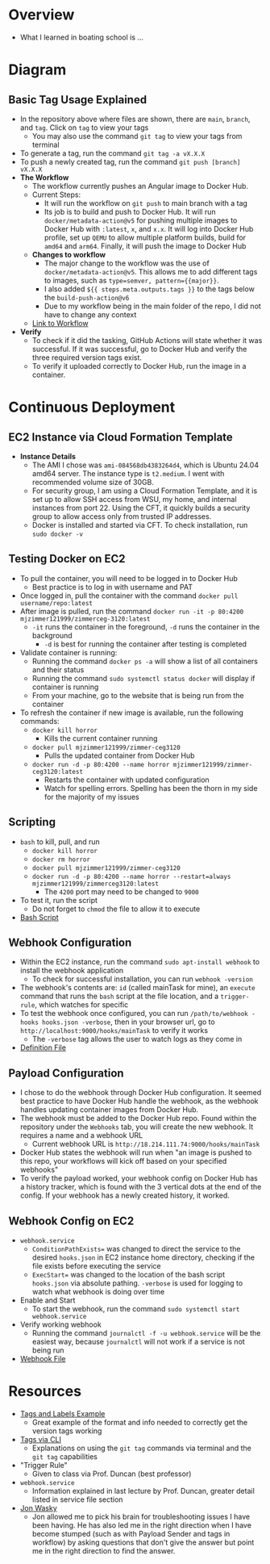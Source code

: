 # Overview
- What I learned in boating school is ...
# Diagram

## Basic Tag Usage Explained
- In the repository above where files are shown, there are `main`, `branch`, and `tag`. Click on `tag` to view your tags
  - You may also use the command `git tag` to view your tags from terminal
- To generate a tag, run the command `git tag -a vX.X.X`
- To push a newly created tag, run the command `git push [branch] vX.X.X`
- **The Workflow**
  - The workflow currently pushes an Angular image to Docker Hub.
  - Current Steps:
      - It will run the workflow on `git push` to main branch with a tag
      - Its job is to build and push to Docker Hub. It will run `docker/metadata-action@v5` for pushing multiple images to Docker Hub with `:latest`, `x`, and `x.x`. It will log into Docker Hub profile, set up `QEMU` to allow multiple platform builds, build for `amd64` and `arm64`. Finally, it will push the image to Docker Hub
  - **Changes to workflow**
      - The major change to the workflow was the use of `docker/metadata-action@v5`. This allows me to add different tags to images, such as `type=semver, pattern={{major}}`.
      - I also added `${{ steps.meta.outputs.tags }}` to the tags below the `build-push-action@v6`
      - Due to my workflow being in the main folder of the repo, I did not have to change any context
  - [Link to Workflow](https://github.com/WSU-kduncan/ceg3120-cicd-MikeZimmer1299/blob/main/.github/workflows/project4Workflow.yml)
- **Verify**
  - To check if it did the tasking, GitHub Actions will state whether it was successful. If it was successful, go to Docker Hub and verify the three required version tags exist.
  - To verify it uploaded correctly to Docker Hub, run the image in a container.
# Continuous Deployment
## EC2 Instance via Cloud Formation Template
- **Instance Details**
  - The AMI I chose was `ami-084568db4383264d4`, which is Ubuntu 24.04 amd64 server. The instance type is `t2.medium`. I went with recommended volume size of 30GB.
  - For security group, I am using a Cloud Formation Template, and it is set up to allow SSH access from WSU, my home, and internal instances from port 22. Using the CFT, it quickly builds a security group to allow access only from trusted IP addresses.
  - Docker is installed and started via CFT. To check installation, run `sudo docker -v`
## Testing Docker on EC2
- To pull the container, you will need to be logged in to Docker Hub
  - Best practice is to log in with username and PAT
- Once logged in, pull the container with the command `docker pull username/repo:latest`
- After image is pulled, run the command `docker run -it -p 80:4200 mjzimmer121999/zimmerceg-3120:latest`
  - `-it` runs the container in the foreground, `-d` runs the container in the background
    - `-d` is best for running the container after testing is completed
- Validate container is running:
  - Running the command `docker ps -a` will show a list of all containers and their status
  - Running the command `sudo systemctl status docker` will display if container is running
  - From your machine, go to the website that is being run from the container
- To refresh the container if new image is available, run the following commands:
  - `docker kill horror`
    - Kills the current container running
  - `docker pull mjzimmer121999/zimmer-ceg3120`
    - Pulls the updated container from Docker Hub
  - `docker run -d -p 80:4200 --name horror mjzimmer121999/zimmer-ceg3120:latest`
    - Restarts the container with updated configuration
    - Watch for spelling errors. Spelling has been the thorn in my side for the majority of my issues
## Scripting
- `bash` to kill, pull, and run
  - `docker kill horror`
  - `docker rm horror`
  - `docker pull mjzimmer121999/zimmer-ceg3120`
  - `docker run -d -p 80:4200 --name horror --restart=always mjzimmer121999/zimmerceg3120:latest`
    - The `4200` port may need to be changed to `9000`
- To test it, run the script
  - Do not forget to `chmod` the file to allow it to execute
- [Bash Script](https://github.com/WSU-kduncan/ceg3120-cicd-MikeZimmer1299/blob/main/Project5/deployment/refreshImage.sh)
## Webhook Configuration
- Within the EC2 instance, run the command `sudo apt-install webhook` to install the webhook application
  - To check for successful installation, you can run `webhook -version`
- The webhook's contents are: `id` (called mainTask for mine), an `execute` command that runs the `bash` script at the file location, and a `trigger-rule`, which watches for specific 
- To test the webhook once configured, you can run `/path/to/webhook -hooks hooks.json -verbose`, then in your browser url, go to `http://localhost:9000/hooks/mainTask` to verify it works
  - The `-verbose` tag allows the user to watch logs as they come in
- [Definition File](https://github.com/WSU-kduncan/ceg3120-cicd-MikeZimmer1299/blob/main/Project5/deployment/hooks.json)
## Payload Configuration
- I chose to do the webhook through Docker Hub configuration. It seemed best practice to have Docker Hub handle the webhook, as the webhook handles updating container images from Docker Hub.
- The webhook must be added to the Docker Hub repo. Found within the repository under the `Webhooks` tab, you will create the new webhook. It requires a name and a webhook URL
  - Current webhook URL is `http://18.214.111.74:9000/hooks/mainTask`
- Docker Hub states the webhook will run when "an image is pushed to this repo, your workflows will kick off based on your specified webhooks"
- To verify the payload worked, your webhook config on Docker Hub has a history tracker, which is found with the 3 vertical dots at the end of the config. If your webhook has a newly created history, it worked.
## Webhook Config on EC2
- `webhook.service`
  - `ConditionPathExists=` was changed to direct the service to the desired `hooks.json` in EC2 instance home directory, checking if the file exists before executing the service
  - `ExecStart=` was changed to the location of the bash script `hooks.json` via absolute pathing. `-verbose` is used for logging to watch what webhook is doing over time
- Enable and Start
  - To start the webhook, run the command `sudo systemctl start webhook.service`
- Verify working webhook
  - Running the command `journalctl -f -u webhook.service` will be the easiest way, because `journalctl` will not work if a service is not being run
- [Webhook File](https://github.com/WSU-kduncan/ceg3120-cicd-MikeZimmer1299/blob/main/Project5/deployment/webhook.service)
# Resources
- [Tags and Labels Example](https://docs.docker.com/build/ci/github-actions/manage-tags-labels/)
  - Great example of the format and info needed to correctly get the version tags working
- [Tags via CLI](https://git-scm.com/book/en/v2/Git-Basics-Tagging)
  - Explanations on using the `git tag` commands via terminal and the `git tag` capabilities
- "Trigger Rule"
  - Given to class via Prof. Duncan (best professor)
- `webhook.service`
  - Information explained in last lecture by Prof. Duncan, greater detail listed in service file section
- [Jon Wasky](https://github.com/Wamski)
  - Jon allowed me to pick his brain for troubleshooting issues I have been having. He has also led me in the right direction when I have become stumped (such as with Payload Sender and tags in workflow) by asking questions that don't give the answer but point me in the right direction to find the answer.
